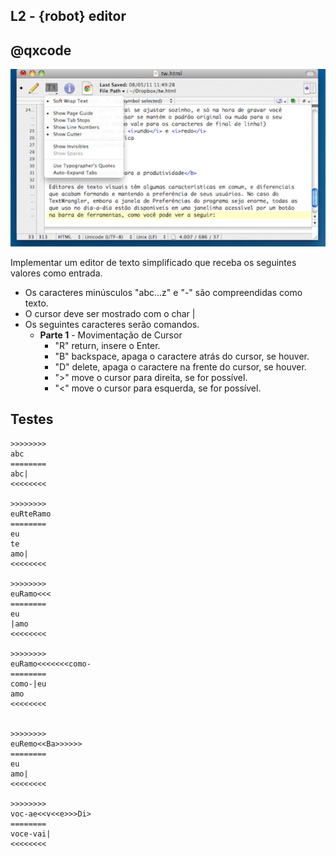 ## L2 - {robot} editor
## @qxcode

![](__capa.jpg)

Implementar um editor de texto simplificado que receba os seguintes valores como
entrada.

- Os caracteres minúsculos "abc...z" e "-" são compreendidas como texto.
- O cursor deve ser mostrado com o char |
- Os seguintes caracteres serão comandos.
    - __Parte 1__ - Movimentação de Cursor
        * "R" return, insere o Enter.
        * "B" backspace, apaga o caractere atrás do cursor, se houver.
        * "D" delete, apaga o caractere na frente do cursor, se houver.
        * ">" move o cursor para direita, se for possível.
        * "<" move o cursor para esquerda, se for possível.

## Testes

```
>>>>>>>>
abc
========
abc|
<<<<<<<<

>>>>>>>>
euRteRamo
========
eu
te
amo|
<<<<<<<<

>>>>>>>>
euRamo<<<
========
eu
|amo
<<<<<<<<

>>>>>>>>
euRamo<<<<<<<como-
========
como-|eu
amo
<<<<<<<<


>>>>>>>>
euRemo<<Ba>>>>>>
========
eu
amo|
<<<<<<<<

>>>>>>>>
voc-ae<<v<<e>>>Di>
========
voce-vai|
<<<<<<<<
```


